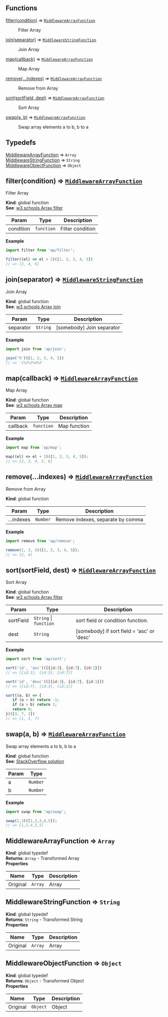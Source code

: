 ## Functions

<dl>
<dt><a href="#filter">filter(condition)</a> ⇒ <code><a href="#MiddlewareArrayFunction">MiddlewareArrayFunction</a></code></dt>
<dd><p>Filter Array</p>
</dd>
<dt><a href="#join">join(separator)</a> ⇒ <code><a href="#MiddlewareStringFunction">MiddlewareStringFunction</a></code></dt>
<dd><p>Join Array</p>
</dd>
<dt><a href="#map">map(callback)</a> ⇒ <code><a href="#MiddlewareArrayFunction">MiddlewareArrayFunction</a></code></dt>
<dd><p>Map Array</p>
</dd>
<dt><a href="#remove">remove(...indexes)</a> ⇒ <code><a href="#MiddlewareArrayFunction">MiddlewareArrayFunction</a></code></dt>
<dd><p>Remove from Array</p>
</dd>
<dt><a href="#sort">sort(sortField, dest)</a> ⇒ <code><a href="#MiddlewareArrayFunction">MiddlewareArrayFunction</a></code></dt>
<dd><p>Sort Array</p>
</dd>
<dt><a href="#swap">swap(a, b)</a> ⇒ <code><a href="#MiddlewareArrayFunction">MiddlewareArrayFunction</a></code></dt>
<dd><p>Swap array elements a to b, b to a</p>
</dd>
</dl>

## Typedefs

<dl>
<dt><a href="#MiddlewareArrayFunction">MiddlewareArrayFunction</a> ⇒ <code>Array</code></dt>
<dd></dd>
<dt><a href="#MiddlewareStringFunction">MiddlewareStringFunction</a> ⇒ <code>String</code></dt>
<dd></dd>
<dt><a href="#MiddlewareObjectFunction">MiddlewareObjectFunction</a> ⇒ <code>Object</code></dt>
<dd></dd>
</dl>

<a name="filter"></a>

## filter(condition) ⇒ [<code>MiddlewareArrayFunction</code>](#MiddlewareArrayFunction)
Filter Array

**Kind**: global function  
**See**: [w3 schools Array filter](https://www.w3schools.com/jsref/jsref_filter.asp)  

| Param | Type | Description |
| --- | --- | --- |
| condition | <code>function</code> | Filter condition |

**Example**  
```js
import filter from 'ap/filter';

filter((el) => el > 2)([1, 2, 3, 4, 5])
// => [3, 4, 5]
```
<a name="join"></a>

## join(separator) ⇒ [<code>MiddlewareStringFunction</code>](#MiddlewareStringFunction)
Join Array

**Kind**: global function  
**See**: [w3 schools Array join](https://www.w3schools.com/jsref/jsref_join.asp)  

| Param | Type | Description |
| --- | --- | --- |
| separator | <code>String</code> | [somebody] Join separator |

**Example**  
```js
import join from 'ap/join';

join('%')([1, 2, 3, 4, 5])
// => '1%2%3%4%5'
```
<a name="map"></a>

## map(callback) ⇒ [<code>MiddlewareArrayFunction</code>](#MiddlewareArrayFunction)
Map Array

**Kind**: global function  
**See**: [w3 schools Array map](https://www.w3schools.com/jsref/jsref_map.asp)  

| Param | Type | Description |
| --- | --- | --- |
| callback | <code>function</code> | Map function |

**Example**  
```js
import map from 'ap/map';

map((el) => el + 1)([1, 2, 3, 4, 5]);
// => [2, 3, 4, 5, 6]
```
<a name="remove"></a>

## remove(...indexes) ⇒ [<code>MiddlewareArrayFunction</code>](#MiddlewareArrayFunction)
Remove from Array

**Kind**: global function  

| Param | Type | Description |
| --- | --- | --- |
| ...indexes | <code>Number</code> | Remove indexes, separate by comma |

**Example**  
```js
import remove from 'ap/remove';

remove(1, 3, 5)([1, 2, 3, 4, 5]);
// => [2, 4]
```
<a name="sort"></a>

## sort(sortField, dest) ⇒ [<code>MiddlewareArrayFunction</code>](#MiddlewareArrayFunction)
Sort Array

**Kind**: global function  
**See**: [w3 schools Array filter](https://www.w3schools.com/jsref/jsref_filter.asp)  

| Param | Type | Description |
| --- | --- | --- |
| sortField | <code>String</code> \| <code>function</code> | sort field or condition function. |
| dest | <code>String</code> | [somebody] if sort field = 'asc' or 'desc' |

**Example**  
```js
import sort from 'ap/sort';

sort('id', 'asc')([{id:3}, {id:7}, {id:1}])
// => [{id:1}, {id:3}, {id:7}]

sort('id', 'desc')([{id:3}, {id:7}, {id:1}])
// => [{id:7}, {id:3}, {id:1}]

sort((a, b) => {
   if (a < b) return -1;
   if (a > b) return 1;
   return 0;
})([3, 7, 1])
// => [1, 3, 7]
```
<a name="swap"></a>

## swap(a, b) ⇒ [<code>MiddlewareArrayFunction</code>](#MiddlewareArrayFunction)
Swap array elements a to b, b to a

**Kind**: global function  
**See**: [StackOverflow solution](https://stackoverflow.com/a/25910841)  

| Param | Type |
| --- | --- |
| a | <code>Number</code> | 
| b | <code>Number</code> | 

**Example**  
```js
import swap from 'ap/swap';

swap(2,3)([1,2,3,4,5]);
// => [1,2,4,3,5]
```
<a name="MiddlewareArrayFunction"></a>

## MiddlewareArrayFunction ⇒ <code>Array</code>
**Kind**: global typedef  
**Returns**: <code>Array</code> - Transformed Array  
**Properties**

| Name | Type | Description |
| --- | --- | --- |
| Original | <code>Array</code> | Array |

<a name="MiddlewareStringFunction"></a>

## MiddlewareStringFunction ⇒ <code>String</code>
**Kind**: global typedef  
**Returns**: <code>String</code> - Transformed String  
**Properties**

| Name | Type | Description |
| --- | --- | --- |
| Original | <code>Array</code> | Array |

<a name="MiddlewareObjectFunction"></a>

## MiddlewareObjectFunction ⇒ <code>Object</code>
**Kind**: global typedef  
**Returns**: <code>Object</code> - Transformed Object  
**Properties**

| Name | Type | Description |
| --- | --- | --- |
| Original | <code>Object</code> | Object |

